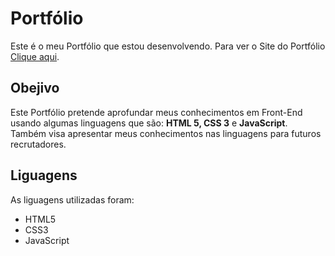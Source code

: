 # Portfólio
 Este é o meu Portfólio que estou desenvolvendo.
 Para ver o Site do Portfólio [Clique aqui]().
## Obejivo
Este Portfólio pretende aprofundar meus conhecimentos em Front-End usando algumas linguagens
que são: **HTML 5, CSS 3** e **JavaScript**.
Também visa apresentar meus conhecimentos nas linguagens para futuros recrutadores.
## Liguagens
As liguagens utilizadas foram:
* HTML5
* CSS3
* JavaScript
